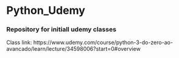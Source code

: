 # Python_Udemy
<h3>Repository for initiall udemy classes</h3>

<p>Class link: https://www.udemy.com/course/python-3-do-zero-ao-avancado/learn/lecture/34598006?start=0#overview</p>
